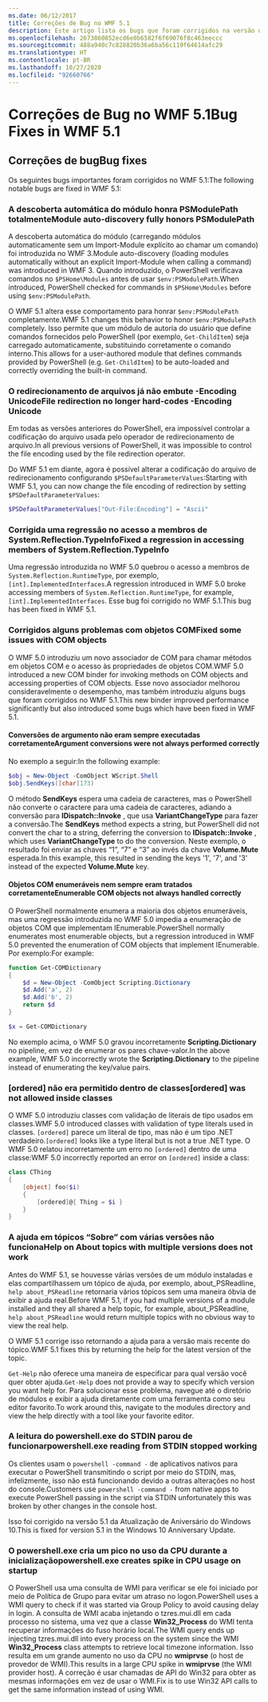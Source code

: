 ```yaml
---
ms.date: 06/12/2017
title: Correções de Bug no WMF 5.1
description: Este artigo lista os bugs que foram corrigidos na versão do WMF 5.1.
ms.openlocfilehash: 2673860852ecd6e0b6582f6f69076f8c463eeccc
ms.sourcegitcommit: 488a940c7c828820b36a6ba56c119f64614afc29
ms.translationtype: HT
ms.contentlocale: pt-BR
ms.lasthandoff: 10/27/2020
ms.locfileid: "92660766"
---
```

# <a name="bug-fixes-in-wmf-51"></a><span data-ttu-id="53e14-103">Correções de Bug no WMF 5.1</span><span class="sxs-lookup"><span data-stu-id="53e14-103">Bug Fixes in WMF 5.1</span></span>

## <a name="bug-fixes"></a><span data-ttu-id="53e14-104">Correções de bug</span><span class="sxs-lookup"><span data-stu-id="53e14-104">Bug fixes</span></span>

<span data-ttu-id="53e14-105">Os seguintes bugs importantes foram corrigidos no WMF 5.1:</span><span class="sxs-lookup"><span data-stu-id="53e14-105">The following notable bugs are fixed in WMF 5.1:</span></span>

### <a name="module-auto-discovery-fully-honors-psmodulepath"></a><span data-ttu-id="53e14-106">A descoberta automática do módulo honra PSModulePath totalmente</span><span class="sxs-lookup"><span data-stu-id="53e14-106">Module auto-discovery fully honors PSModulePath</span></span>

<span data-ttu-id="53e14-107">A descoberta automática do módulo (carregando módulos automaticamente sem um Import-Module explícito ao chamar um comando) foi introduzida no WMF 3.</span><span class="sxs-lookup"><span data-stu-id="53e14-107">Module auto-discovery (loading modules automatically without an explicit Import-Module when calling a command) was introduced in WMF 3.</span></span> <span data-ttu-id="53e14-108">Quando introduzido, o PowerShell verificava comandos no `$PSHome\Modules` antes de usar `$env:PSModulePath`.</span><span class="sxs-lookup"><span data-stu-id="53e14-108">When introduced, PowerShell checked for commands in `$PSHome\Modules` before using `$env:PSModulePath`.</span></span>

<span data-ttu-id="53e14-109">O WMF 5.1 altera esse comportamento para honrar `$env:PSModulePath` completamente.</span><span class="sxs-lookup"><span data-stu-id="53e14-109">WMF 5.1 changes this behavior to honor `$env:PSModulePath` completely.</span></span> <span data-ttu-id="53e14-110">Isso permite que um módulo de autoria do usuário que define comandos fornecidos pelo PowerShell (por exemplo, `Get-ChildItem`) seja carregado automaticamente, substituindo corretamente o comando interno.</span><span class="sxs-lookup"><span data-stu-id="53e14-110">This allows for a user-authored module that defines commands provided by PowerShell (e.g. `Get-ChildItem`) to be auto-loaded and correctly overriding the built-in command.</span></span>

### <a name="file-redirection-no-longer-hard-codes--encoding-unicode"></a><span data-ttu-id="53e14-111">O redirecionamento de arquivos já não embute -Encoding Unicode</span><span class="sxs-lookup"><span data-stu-id="53e14-111">File redirection no longer hard-codes -Encoding Unicode</span></span>

<span data-ttu-id="53e14-112">Em todas as versões anteriores do PowerShell, era impossível controlar a codificação do arquivo usada pelo operador de redirecionamento de arquivo.</span><span class="sxs-lookup"><span data-stu-id="53e14-112">In all previous versions of PowerShell, it was impossible to control the file encoding used by the file redirection operator.</span></span>

<span data-ttu-id="53e14-113">Do WMF 5.1 em diante, agora é possível alterar a codificação do arquivo de redirecionamento configurando `$PSDefaultParameterValues`:</span><span class="sxs-lookup"><span data-stu-id="53e14-113">Starting with WMF 5.1, you can now change the file encoding of redirection by setting `$PSDefaultParameterValues`:</span></span>

```powershell
$PSDefaultParameterValues["Out-File:Encoding"] = "Ascii"
```

### <a name="fixed-a-regression-in-accessing-members-of-systemreflectiontypeinfo"></a><span data-ttu-id="53e14-114">Corrigida uma regressão no acesso a membros de System.Reflection.TypeInfo</span><span class="sxs-lookup"><span data-stu-id="53e14-114">Fixed a regression in accessing members of System.Reflection.TypeInfo</span></span>

<span data-ttu-id="53e14-115">Uma regressão introduzida no WMF 5.0 quebrou o acesso a membros de `System.Reflection.RuntimeType`, por exemplo, `[int].ImplementedInterfaces`.</span><span class="sxs-lookup"><span data-stu-id="53e14-115">A regression introduced in WMF 5.0 broke accessing members of `System.Reflection.RuntimeType`, for example, `[int].ImplementedInterfaces`.</span></span> <span data-ttu-id="53e14-116">Esse bug foi corrigido no WMF 5.1.</span><span class="sxs-lookup"><span data-stu-id="53e14-116">This bug has been fixed in WMF 5.1.</span></span>

### <a name="fixed-some-issues-with-com-objects"></a><span data-ttu-id="53e14-117">Corrigidos alguns problemas com objetos COM</span><span class="sxs-lookup"><span data-stu-id="53e14-117">Fixed some issues with COM objects</span></span>

<span data-ttu-id="53e14-118">O WMF 5.0 introduziu um novo associador de COM para chamar métodos em objetos COM e o acesso às propriedades de objetos COM.</span><span class="sxs-lookup"><span data-stu-id="53e14-118">WMF 5.0 introduced a new COM binder for invoking methods on COM objects and accessing properties of COM objects.</span></span> <span data-ttu-id="53e14-119">Esse novo associador melhorou consideravelmente o desempenho, mas também introduziu alguns bugs que foram corrigidos no WMF 5.1.</span><span class="sxs-lookup"><span data-stu-id="53e14-119">This new binder improved performance significantly but also introduced some bugs which have been fixed in WMF 5.1.</span></span>

#### <a name="argument-conversions-were-not-always-performed-correctly"></a><span data-ttu-id="53e14-120">Conversões de argumento não eram sempre executadas corretamente</span><span class="sxs-lookup"><span data-stu-id="53e14-120">Argument conversions were not always performed correctly</span></span>

<span data-ttu-id="53e14-121">No exemplo a seguir:</span><span class="sxs-lookup"><span data-stu-id="53e14-121">In the following example:</span></span>

```powershell
$obj = New-Object -ComObject WScript.Shell
$obj.SendKeys([char]173)
```

<span data-ttu-id="53e14-122">O método **SendKeys** espera uma cadeia de caracteres, mas o PowerShell não converte o caractere para uma cadeia de caracteres, adiando a conversão para **IDispatch::Invoke** , que usa **VariantChangeType** para fazer a conversão.</span><span class="sxs-lookup"><span data-stu-id="53e14-122">The **SendKeys** method expects a string, but PowerShell did not convert the char to a string, deferring the conversion to **IDispatch::Invoke** , which uses **VariantChangeType** to do the conversion.</span></span> <span data-ttu-id="53e14-123">Neste exemplo, o resultado foi enviar as chaves “1”, “7” e “3” ao invés da chave **Volume.Mute** esperada.</span><span class="sxs-lookup"><span data-stu-id="53e14-123">In this example, this resulted in sending the keys '1', '7', and '3' instead of the expected **Volume.Mute** key.</span></span>

#### <a name="enumerable-com-objects-not-always-handled-correctly"></a><span data-ttu-id="53e14-124">Objetos COM enumeráveis nem sempre eram tratados corretamente</span><span class="sxs-lookup"><span data-stu-id="53e14-124">Enumerable COM objects not always handled correctly</span></span>

<span data-ttu-id="53e14-125">O PowerShell normalmente enumera a maioria dos objetos enumeráveis, mas uma regressão introduzida no WMF 5.0 impedia a enumeração de objetos COM que implementam IEnumerable.</span><span class="sxs-lookup"><span data-stu-id="53e14-125">PowerShell normally enumerates most enumerable objects, but a regression introduced in WMF 5.0 prevented the enumeration of COM objects that implement IEnumerable.</span></span> <span data-ttu-id="53e14-126">Por exemplo:</span><span class="sxs-lookup"><span data-stu-id="53e14-126">For example:</span></span>

```powershell
function Get-COMDictionary
{
    $d = New-Object -ComObject Scripting.Dictionary
    $d.Add('a', 2)
    $d.Add('b', 2)
    return $d
}

$x = Get-COMDictionary
```

<span data-ttu-id="53e14-127">No exemplo acima, o WMF 5.0 gravou incorretamente **Scripting.Dictionary** no pipeline, em vez de enumerar os pares chave-valor.</span><span class="sxs-lookup"><span data-stu-id="53e14-127">In the above example, WMF 5.0 incorrectly wrote the **Scripting.Dictionary** to the pipeline instead of enumerating the key/value pairs.</span></span>

### <a name="ordered-was-not-allowed-inside-classes"></a><span data-ttu-id="53e14-128">[ordered] não era permitido dentro de classes</span><span class="sxs-lookup"><span data-stu-id="53e14-128">[ordered] was not allowed inside classes</span></span>

<span data-ttu-id="53e14-129">O WMF 5.0 introduziu classes com validação de literais de tipo usados em classes.</span><span class="sxs-lookup"><span data-stu-id="53e14-129">WMF 5.0 introduced classes with validation of type literals used in classes.</span></span> <span data-ttu-id="53e14-130">`[ordered]` parece um literal de tipo, mas não é um tipo .NET verdadeiro.</span><span class="sxs-lookup"><span data-stu-id="53e14-130">`[ordered]` looks like a type literal but is not a true .NET type.</span></span> <span data-ttu-id="53e14-131">O WMF 5.0 relatou incorretamente um erro no `[ordered]` dentro de uma classe:</span><span class="sxs-lookup"><span data-stu-id="53e14-131">WMF 5.0 incorrectly reported an error on `[ordered]` inside a class:</span></span>

```powershell
class CThing
{
    [object] foo($i)
    {
        [ordered]@{ Thing = $i }
    }
}
```

### <a name="help-on-about-topics-with-multiple-versions-does-not-work"></a><span data-ttu-id="53e14-132">A ajuda em tópicos “Sobre” com várias versões não funciona</span><span class="sxs-lookup"><span data-stu-id="53e14-132">Help on About topics with multiple versions does not work</span></span>

<span data-ttu-id="53e14-133">Antes do WMF 5.1, se houvesse várias versões de um módulo instaladas e elas compartilhassem um tópico de ajuda, por exemplo, about_PSReadline, `help about_PSReadline` retornaria vários tópicos sem uma maneira óbvia de exibir a ajuda real.</span><span class="sxs-lookup"><span data-stu-id="53e14-133">Before WMF 5.1, if you had multiple versions of a module installed and they all shared a help topic, for example, about_PSReadline, `help about_PSReadline` would return multiple topics with no obvious way to view the real help.</span></span>

<span data-ttu-id="53e14-134">O WMF 5.1 corrige isso retornando a ajuda para a versão mais recente do tópico.</span><span class="sxs-lookup"><span data-stu-id="53e14-134">WMF 5.1 fixes this by returning the help for the latest version of the topic.</span></span>

<span data-ttu-id="53e14-135">`Get-Help` não oferece uma maneira de especificar para qual versão você quer obter ajuda.</span><span class="sxs-lookup"><span data-stu-id="53e14-135">`Get-Help` does not provide a way to specify which version you want help for.</span></span> <span data-ttu-id="53e14-136">Para solucionar esse problema, navegue até o diretório de módulos e exibir a ajuda diretamente com uma ferramenta como seu editor favorito.</span><span class="sxs-lookup"><span data-stu-id="53e14-136">To work around this, navigate to the modules directory and view the help directly with a tool like your favorite editor.</span></span>

### <a name="powershellexe-reading-from-stdin-stopped-working"></a><span data-ttu-id="53e14-137">A leitura do powershell.exe do STDIN parou de funcionar</span><span class="sxs-lookup"><span data-stu-id="53e14-137">powershell.exe reading from STDIN stopped working</span></span>

<span data-ttu-id="53e14-138">Os clientes usam o `powershell -command -` de aplicativos nativos para executar o PowerShell transmitindo o script por meio do STDIN, mas, infelizmente, isso não está funcionando devido a outras alterações no host do console.</span><span class="sxs-lookup"><span data-stu-id="53e14-138">Customers use `powershell -command -` from native apps to execute PowerShell passing in the script via STDIN unfortunately this was broken by other changes in the console host.</span></span>

<span data-ttu-id="53e14-139">Isso foi corrigido na versão 5.1 da Atualização de Aniversário do Windows 10.</span><span class="sxs-lookup"><span data-stu-id="53e14-139">This is fixed for version 5.1 in the Windows 10 Anniversary Update.</span></span>

### <a name="powershellexe-creates-spike-in-cpu-usage-on-startup"></a><span data-ttu-id="53e14-140">O powershell.exe cria um pico no uso da CPU durante a inicialização</span><span class="sxs-lookup"><span data-stu-id="53e14-140">powershell.exe creates spike in CPU usage on startup</span></span>

<span data-ttu-id="53e14-141">O PowerShell usa uma consulta de WMI para verificar se ele foi iniciado por meio de Política de Grupo para evitar um atraso no logon.</span><span class="sxs-lookup"><span data-stu-id="53e14-141">PowerShell uses a WMI query to check if it was started via Group Policy to avoid causing delay in login.</span></span> <span data-ttu-id="53e14-142">A consulta de WMI acaba injetando o tzres.mui.dll em cada processo no sistema, uma vez que a classe **Win32_Process** do WMI tenta recuperar informações do fuso horário local.</span><span class="sxs-lookup"><span data-stu-id="53e14-142">The WMI query ends up injecting tzres.mui.dll into every process on the system since the WMI **Win32_Process** class attempts to retrieve local timezone information.</span></span> <span data-ttu-id="53e14-143">Isso resulta em um grande aumento no uso da CPU no **wmiprvse** (o host de provedor de WMI).</span><span class="sxs-lookup"><span data-stu-id="53e14-143">This results in a large CPU spike in **wmiprvse** (the WMI provider host).</span></span> <span data-ttu-id="53e14-144">A correção é usar chamadas de API do Win32 para obter as mesmas informações em vez de usar o WMI.</span><span class="sxs-lookup"><span data-stu-id="53e14-144">Fix is to use Win32 API calls to get the same information instead of using WMI.</span></span>
